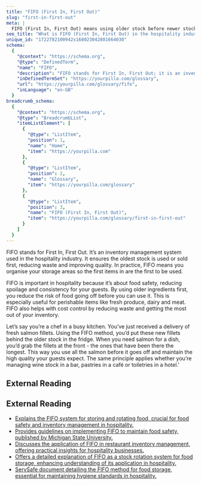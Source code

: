 ```yaml
---
title: "FIFO (First In, First Out)"
slug: "first-in-first-out"
meta: |
  FIFO (First In, First Out) means using older stock before newer stock. This reduces waste and ensures freshness, crucial for food and beverage quality in hospitality.
seo_title: "What is FIFO (First In, First Out) in the hospitality industry?"
unique_id: "1722782100942x168023042801664030"
schema:
  {
    "@context": "https://schema.org",
    "@type": "DefinedTerm",
    "name": "FIFO",
    "description": "FIFO stands for First In, First Out; it is an inventory management system used in the hospitality industry that ensures the oldest stock is used or sold first to reduce waste and improve quality.",
    "inDefinedTermSet": "https://yourpilla.com/glossary",
    "url": "https://yourpilla.com/glossary/fifo",
    "inLanguage": "en-GB"
  }
breadcrumb_schema:
  {
    "@context": "https://schema.org",
    "@type": "BreadcrumbList",
    "itemListElement": [
      {
        "@type": "ListItem",
        "position": 1,
        "name": "Home",
        "item": "https://yourpilla.com"
      },
      {
        "@type": "ListItem",
        "position": 2,
        "name": "Glossary",
        "item": "https://yourpilla.com/glossary"
      },
      {
        "@type": "ListItem",
        "position": 3,
        "name": "FIFO (First In, First Out)",
        "item": "https://yourpilla.com/glossary/first-in-first-out"
      }
    ]
  }
---
```


FIFO stands for First In, First Out. It’s an inventory management system used in the hospitality industry. It ensures the oldest stock is used or sold first, reducing waste and improving quality. In practice, FIFO means you organise your storage areas so the first items in are the first to be used.

FIFO is important in hospitality because it’s about food safety, reducing spoilage and consistency for your guests. By using older ingredients first, you reduce the risk of food going off before you can use it. This is especially useful for perishable items like fresh produce, dairy and meat. FIFO also helps with cost control by reducing waste and getting the most out of your inventory.

Let’s say you’re a chef in a busy kitchen. You’ve just received a delivery of fresh salmon fillets. Using the FIFO method, you’d put these new fillets behind the older stock in the fridge. When you need salmon for a dish, you’d grab the fillets at the front - the ones that have been there the longest. This way you use all the salmon before it goes off and maintain the high quality your guests expect. The same principle applies whether you’re managing wine stock in a bar, pastries in a café or toiletries in a hotel.'

## External Reading



## External Reading

*   [Explains the FIFO system for storing and rotating food, crucial for food safety and inventory management in hospitality.](https://www.statefoodsafety.com/Resources/Resources/april-cartoon-first-in-first-out-fifo)
*   [Provides guidelines on implementing FIFO to maintain food safety, published by Michigan State University.](https://www.canr.msu.edu/news/keep_food_safe_by_implementing_the_fifo_system)
*   [Discusses the application of FIFO in restaurant inventory management, offering practical insights for hospitality businesses.](https://www.sculpturehospitality.com/blog/how-to-calculate-fifo-restaurant-inventory)
*   [Offers a detailed explanation of FIFO as a stock rotation system for food storage, enhancing understanding of its application in hospitality.](https://www.highspeedtraining.co.uk/hub/fifo-food-storage/)
*   [ServSafe document detailing the FIFO method for food storage, essential for maintaining hygiene standards in hospitality.](https://www.servsafe.com/ServSafe/media/ServSafe/Documents/Properly-Store-Food.pdf)
